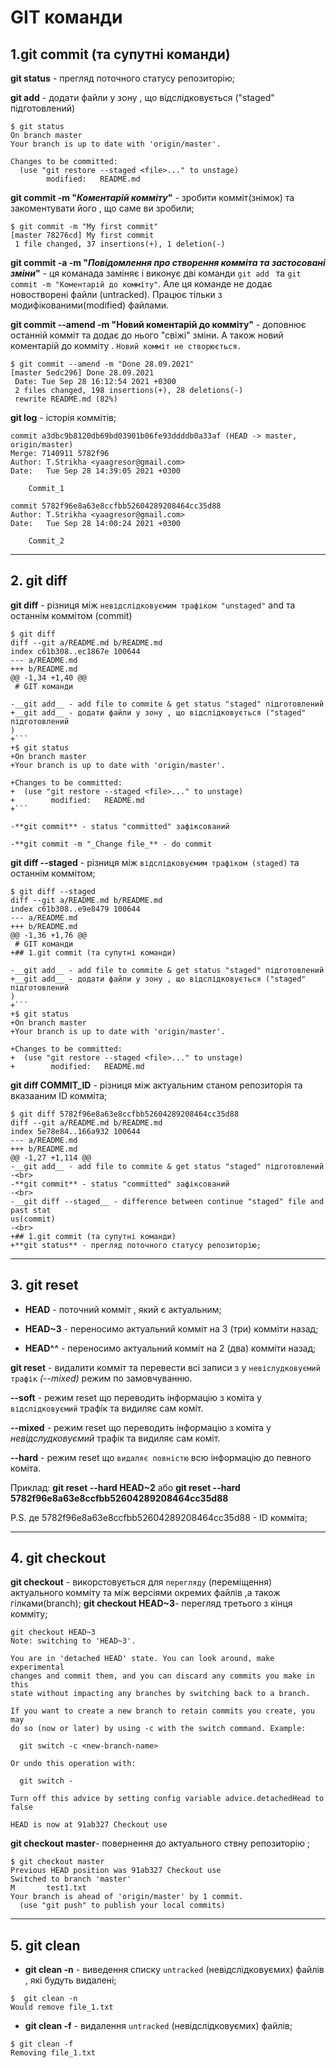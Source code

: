 # GIT команди
## 1.git commit (та супутні команди)
**git status** - прегляд поточного статусу репозиторію;

__git add__ - додати файли у зону , що відслідковується ("staged" підготовлений)
```
$ git status
On branch master
Your branch is up to date with 'origin/master'.

Changes to be committed:
  (use "git restore --staged <file>..." to unstage)
        modified:   README.md
```


**git commit -m "_Коментарій комміту_"** - зробити комміт(знімок) та закоментувати його , що саме ви зробили;
```
$ git commit -m "My first commit"
[master 78276cd] My first commit
 1 file changed, 37 insertions(+), 1 deletion(-)
```
**git commit -a -m "_Повідомлення про створення комміта та застосовані зміни_"** - ця команада заміняє і виконує дві команди 
`git add ` та `git commit -m "Коментарій до комміту"`. Але ця команде не додає новостворені файли (untracked). Працює тільки з модифікованими(modified) файлами.

__git commit --amend -m "Новий коментарій до комміту"__ - доповнює останній комміт та додає до нього "свіжі" зміни. А також новий коментарій до комміту . `Новий комміт не створюється.`

```
$ git commit --amend -m "Done 28.09.2021"
[master 5edc296] Done 28.09.2021
 Date: Tue Sep 28 16:12:54 2021 +0300
 2 files changed, 198 insertions(+), 28 deletions(-)
 rewrite README.md (82%)
```


**git log** - історія коммітів;
```
commit a3dbc9b8120db69bd03901b06fe93ddddb0a33af (HEAD -> master, origin/master)
Merge: 7140911 5782f96
Author: T.Strikha <yaagresor@gmail.com>
Date:   Tue Sep 28 14:39:05 2021 +0300

    Commit_1

commit 5782f96e8a63e8ccfbb52604289208464cc35d88
Author: T.Strikha <yaagresor@gmail.com>
Date:   Tue Sep 28 14:00:24 2021 +0300

    Commit_2
```
___
## 2. git diff
__git diff__ - різниця між `невідслідковуємим трафіком "unstaged"` and та останнім коммітом (commit)
```
$ git diff
diff --git a/README.md b/README.md
index c61b308..ec1867e 100644
--- a/README.md
+++ b/README.md
@@ -1,34 +1,40 @@
 # GIT команди

-__git add__ - add file to commite & get status "staged" підготовлений
+__git add__ - додати файли у зону , що відслідковується ("staged" підготовлений
)
+```
+$ git status
+On branch master
+Your branch is up to date with 'origin/master'.

+Changes to be committed:
+  (use "git restore --staged <file>..." to unstage)
+        modified:   README.md
+```

-**git commit** - status "committed" зафіксований

-**git commit -m "_Change file_** - do commit
```
**git diff --staged** - різниця між `відслідковуємим трафіком (staged)`
та останнім коммітом;

```
$ git diff --staged
diff --git a/README.md b/README.md
index c61b308..e9e8479 100644
--- a/README.md
+++ b/README.md
@@ -1,36 +1,76 @@
 # GIT команди
+## 1.git commit (та супутні команди)

-__git add__ - add file to commite & get status "staged" підготовлений
+__git add__ - додати файли у зону , що відслідковується ("staged" підготовлений
)
+```
+$ git status
+On branch master
+Your branch is up to date with 'origin/master'.

+Changes to be committed:
+  (use "git restore --staged <file>..." to unstage)
+        modified:   README.md
```


__git diff COMMIT_ID__ - різниця між актуальним станом репозиторія та вказааним ID комміта;
```
$ git diff 5782f96e8a63e8ccfbb52604289208464cc35d88
diff --git a/README.md b/README.md
index 5e78e84..166a932 100644
--- a/README.md
+++ b/README.md
@@ -1,27 +1,114 @@
-__git add__ - add file to commite & get status "staged" підготовлений
-<br>
-**git commit** - status "committed" зафіксований
-<br>
-__git diff --staged__ - difference between continue "staged" file and past stat
us(commit)
-<br>
+## 1.git commit (та супутні команди)
+**git status** - прегляд поточного статусу репозиторію;
```
____
## 3. git reset 
+ **HEAD** - поточний комміт , який є актуальним;

 + **HEAD~3** - переносимо актуальний комміт на 3 (три) комміти назад;

 + **HEAD^^** - переносимо актуальний комміт на 2 (два) комміти назад;

 **git reset** - видалити комміт та перевести всі записи з у `невіслудковуємий трафік` _(--mixed)_ режим по замовчуванню.

 **--soft** - режим reset що переводить інформацію з коміта у `відслідковуємий` трафік та видиляє сам коміт.

**--mixed** - режим reset що переводить інформацію з коміта у _невідслудковуємий_ трафік та видиляє сам коміт.

**--hard** - режим reset що `видаляє повністю`  всю інформацію до певного коміта.

 Приклад: __git reset --hard HEAD~2__  або  __git reset --hard  5782f96e8a63e8ccfbb52604289208464cc35d88__ 

 P.S. де  5782f96e8a63e8ccfbb52604289208464cc35d88 - ID комміта;
 ____
## 4. git checkout
__git checkout__ - викорстовується для `перегляду` (переміщення) актуального комміту та  між версіями окремих файлів ,а також гілками(branch);
__git checkout HEAD~3__- перегляд третього з кінця комміту;
```
git checkout HEAD~3
Note: switching to 'HEAD~3'.

You are in 'detached HEAD' state. You can look around, make experimental
changes and commit them, and you can discard any commits you make in this
state without impacting any branches by switching back to a branch.

If you want to create a new branch to retain commits you create, you may
do so (now or later) by using -c with the switch command. Example:

  git switch -c <new-branch-name>

Or undo this operation with:

  git switch -

Turn off this advice by setting config variable advice.detachedHead to false

HEAD is now at 91ab327 Checkout use
```
__git checkout master__- повернення до актуального ствну репозиторію ;
```
$ git checkout master
Previous HEAD position was 91ab327 Checkout use
Switched to branch 'master'
M       test1.txt
Your branch is ahead of 'origin/master' by 1 commit.
  (use "git push" to publish your local commits)
```
___
## 5. git clean 
 + __git clean -n__ - виведення списку `untracked` (невідслідковуємих) файлів , які будуть видалені;
 ``` 
$  git clean -n
Would remove file_1.txt
```
+ __git clean -f__ - видалення `untracked` (невідслідковуємих) файлів;
```
$ git clean -f
Removing file_1.txt
```